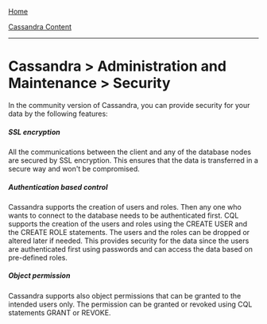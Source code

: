 [Home](../../index.md)

[Cassandra Content](../Cassandra.md)
___

# Cassandra > Administration and Maintenance > Security


In the community version of Cassandra, you can provide security for your data by the following features:


##### SSL encryption

All the communications between the client and any of the database nodes are secured by SSL encryption. This ensures that the data is transferred in a secure way and won't be compromised. 


##### Authentication based control

Cassandra supports the creation of users and roles. Then any one who wants to connect to the database needs to be authenticated first. CQL supports the creation of the users and roles using the CREATE USER and the CREATE ROLE statements. The users and the roles can be dropped or altered later if needed. This provides security for the data since the users are authenticated first using passwords and can access the data based on pre-defined roles.


##### Object permission

Cassandra supports also object permissions that can be granted to the intended users only. The permission can be granted or revoked using CQL statements GRANT or REVOKE.  
